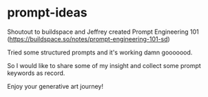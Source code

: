# prompt-ideas

Shoutout to buildspace and Jeffrey created Prompt Engineering 101 (https://buildspace.so/notes/prompt-engineering-101-sd)

Tried some structured prompts and it's working damn gooooood.

So I would like to share some of my insight and collect some prompt keywords as record.

Enjoy your generative art journey!
